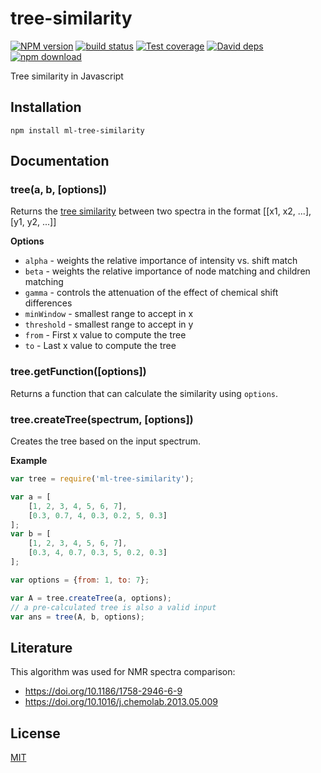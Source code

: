 # tree-similarity

  [![NPM version][npm-image]][npm-url]
  [![build status][travis-image]][travis-url]
  [![Test coverage][coveralls-image]][coveralls-url]
  [![David deps][david-image]][david-url]
  [![npm download][download-image]][download-url]

Tree similarity in Javascript

## Installation

`npm install ml-tree-similarity`

## Documentation

### tree(a, b, [options])

Returns the [tree similarity](http://www.researchgate.net/publication/257035181_Fast_and_shift-insensitive_similarity_comparisons_of_NMR_using_a_tree-representation_of_spectra) between two spectra in the format [[x1, x2, ...], [y1, y2, ...]]

__Options__

* `alpha` - weights the relative importance of intensity vs. shift match
* `beta` - weights the relative importance of node matching and children matching
* `gamma` - controls the attenuation of the effect of chemical shift differences
* `minWindow` - smallest range to accept in x
* `threshold` - smallest range to accept in y
* `from` - First x value to compute the tree
* `to` - Last x value to compute the tree

### tree.getFunction([options])

Returns a function that can calculate the similarity using `options`.

### tree.createTree(spectrum, [options])

Creates the tree based on the input spectrum.

__Example__

```js
var tree = require('ml-tree-similarity');

var a = [
    [1, 2, 3, 4, 5, 6, 7],
    [0.3, 0.7, 4, 0.3, 0.2, 5, 0.3]
];
var b = [
    [1, 2, 3, 4, 5, 6, 7],
    [0.3, 4, 0.7, 0.3, 5, 0.2, 0.3]
];

var options = {from: 1, to: 7};

var A = tree.createTree(a, options);
// a pre-calculated tree is also a valid input
var ans = tree(A, b, options);
```

## Literature

This algorithm was used for NMR spectra comparison:
* https://doi.org/10.1186/1758-2946-6-9
* https://doi.org/10.1016/j.chemolab.2013.05.009

## License

  [MIT](./LICENSE)

[npm-image]: https://img.shields.io/npm/v/ml-tree-similarity.svg?style=flat-square
[npm-url]: https://npmjs.org/package/ml-tree-similarity
[travis-image]: https://img.shields.io/travis/mljs/tree-similarity/master.svg?style=flat-square
[travis-url]: https://travis-ci.org/mljs/tree-similarity
[coveralls-image]: https://img.shields.io/coveralls/mljs/tree-similarity.svg?style=flat-square
[coveralls-url]: https://coveralls.io/github/mljs/tree-similarity
[david-image]: https://img.shields.io/david/mljs/tree-similarity.svg?style=flat-square
[david-url]: https://david-dm.org/mljs/tree-similarity
[download-image]: https://img.shields.io/npm/dm/ml-tree-similarity.svg?style=flat-square
[download-url]: https://npmjs.org/package/ml-tree-similarity
